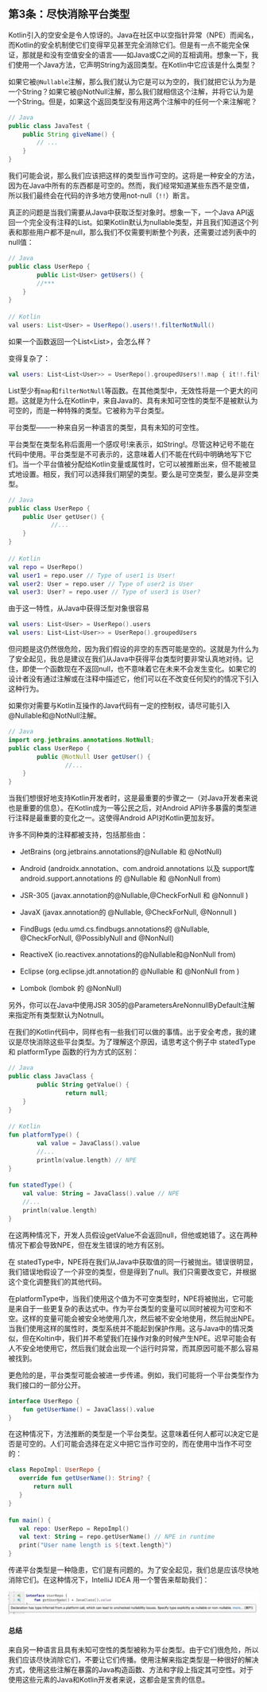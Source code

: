 ## 第3条：尽快消除平台类型

Kotlin引入的空安全是令人惊讶的。Java在社区中以空指针异常（NPE）而闻名，而Kotlin的安全机制使它们变得罕见甚至完全消除它们。但是有一点不能完全保证，那就是和没有空值安全的语言——如Java或C之间的互相调用。想象一下，我们使用一个Java方法，它声明String为返回类型。在Kotlin中它应该是什么类型？

如果它被`@Nullable`注解，那么我们就认为它是可以为空的，我们就把它认为为是一个String？如果它被@NotNull注解，那么我们就相信这个注解，并将它认为是一个String。但是，如果这个返回类型没有用这两个注解中的任何一个来注解呢？

```java
// Java 
public class JavaTest {
    public String giveName() { 
      	// ...
    }
}
```

我们可能会说，那么我们应该把这样的类型当作可空的。这将是一种安全的方法，因为在Java中所有的东西都是可空的。然而，我们经常知道某些东西不是空值，所以我们最终会在代码的许多地方使用not-null（```!!```）断言。

真正的问题是当我们需要从Java中获取泛型对象时。想象一下，一个Java API返回一个完全没有注释的List<User>。如果Kotlin默认为nullable类型，并且我们知道这个列表和那些用户都不是null，那么我们不仅需要判断整个列表，还需要过滤列表中的null值：

```java
// Java 
public class UserRepo {
		public List<User> getUsers() { 
      	//*** 
    }
}

// Kotlin 
val users: List<User> = UserRepo().users!!.filterNotNull()
```

如果一个函数返回一个List<List<User>>，会怎么样？

变得复杂了：

```kotlin
val users: List<List<User>> = UserRepo().groupedUsers!!.map { it!!.filterNotNull() }
```

List至少有`map`和`filterNotNull`等函数。在其他类型中，无效性将是一个更大的问题。这就是为什么在Kotlin中，来自Java的、具有未知可空性的类型不是被默认为可空的，而是一种特殊的类型。它被称为平台类型。

平台类型——一种来自另一种语言的类型，具有未知的可空性。

平台类型在类型名称后面用一个感叹号!来表示，如String!。尽管这种记号不能在代码中使用。平台类型是不可表示的，这意味着人们不能在代码中明确地写下它们。当一个平台值被分配给Kotlin变量或属性时，它可以被推断出来，但不能被显式地设置。相反，我们可以选择我们期望的类型。要么是可空类型，要么是非空类型。

```kotlin
// Java 
public class UserRepo {
    public User getUser() {
    		//...
    } 
}

// Kotlin 
val repo = UserRepo() 
val user1 = repo.user // Type of user1 is User! 
val user2: User = repo.user // Type of user2 is User 
val user3: User? = repo.user // Type of user3 is User?
```

由于这一特性，从Java中获得泛型对象很容易

```kotlin
val users: List<User> = UserRepo().users 
val users: List<List<User>> = UserRepo().groupedUsers
```

但问题是这仍然很危险，因为我们假设的非空的东西可能是空的。这就是为什么为了安全起见，我总是建议在我们从Java中获得平台类型时要非常认真地对待。记住，即使一个函数现在不返回null，也不意味着它在未来不会发生变化。如果它的设计者没有通过注解或在注释中描述它，他们可以在不改变任何契约的情况下引入这种行为。

如果你对需要与Kotlin互操作的Java代码有一定的控制权，请尽可能引入@Nullable和@NotNull注解。

```java
// Java 
import org.jetbrains.annotations.NotNull; 
public class UserRepo {
		public @NotNull User getUser() {
				//...
    } 
}
```

当我们想很好地支持Kotlin开发者时，这是最重要的步骤之一（对Java开发者来说也是重要的信息）。在Kotlin成为一等公民之后，对Android API许多暴露的类型进行注释是最重要的变化之一。这使得Android API对Kotlin更加友好。

许多不同种类的注释都被支持，包括那些由：

- JetBrains (org.jetbrains.annotations的@Nullable 和 @NotNull)

- Android (androidx.annotation、com.android.annotations 以及 support库android.support.annotations  的 @Nullable 和 @NonNull from)

- JSR-305 (javax.annotation的@Nullable,@CheckForNull 和 @Nonnull )

- JavaX (javax.annotation的 @Nullable, @CheckForNull, @Nonnull )

- FindBugs (edu.umd.cs.findbugs.annotations的 @Nullable, @CheckForNull, @PossiblyNull and @NonNull)

- ReactiveX (io.reactivex.annotations的@Nullable和@NonNull from)

- Eclipse (org.eclipse.jdt.annotation的 @Nullable 和 @NonNull from )

- Lombok (lombok 的 @NonNull)

另外，你可以在Java中使用JSR 305的@ParametersAreNonnullByDefault注解来指定所有类型默认为Notnull。

在我们的Kotlin代码中，同样也有一些我们可以做的事情。出于安全考虑，我的建议是尽快消除这些平台类型。为了理解这个原因，请思考这个例子中 statedType 和 platformType 函数的行为方式的区别：

```kotlin
// Java 
public class JavaClass {
		public String getValue() {
				return null;
    } 
}

// Kotlin 
fun platformType() {
		val value = JavaClass().value
		//...
		println(value.length) // NPE 
}

fun statedType() { 
  	val value: String = JavaClass().value // NPE 
  	//...
  	println(value.length) 
}
```

在这两种情况下，开发人员假设getValue不会返回null，但他或她错了。这在两种情况下都会导致NPE，但在发生错误的地方有区别。

在 statedType中，NPE将在我们从Java中获取值的同一行被抛出。错误很明显，我们错误地假设了一个非空的类型，但是得到了null。我们只需要改变它，并根据这个变化调整我们的其他代码。

在platformType中，当我们使用这个值为不可空类型时，NPE将被抛出，它可能是来自于一些更复杂的表达式中。作为平台类型的变量可以同时被视为可空和不空。这样的变量可能会被安全地使用几次，然后被不安全地使用，然后抛出NPE。当我们使用这样的属性时，类型系统并不能起到保护作用。这与Java中的情况类似，但在Koltin中，我们并不希望我们在操作对象的时候产生NPE。迟早可能会有人不安全地使用它，然后我们就会出现一个运行时异常，而其原因可能不那么容易被找到。

更危险的是，平台类型可能会被进一步传递。例如，我们可能将一个平台类型作为我们接口的一部分公开。

```kotlin
interface UserRepo { 
    fun getUserName() = JavaClass().value 
}
```

在这种情况下，方法推断的类型是一个平台类型。这意味着任何人都可以决定它是否是可空的。人们可能会选择在定义中把它当作可空的，而在使用中当作不可空的：

```kotlin
class RepoImpl: UserRepo {
   override fun getUserName(): String? {
       return null
   }
}

fun main() {
   val repo: UserRepo = RepoImpl()
   val text: String = repo.getUserName() // NPE in runtime
   print("User name length is ${text.length}")
}
```

传递平台类型是一种隐患，它们是有问题的。为了安全起见，我们总是应该尽快地消除它们。在这种情况下，IntelliJ IDEA 用一个警告来帮助我们：

![](../../assets/chapter1/chapter1-3.png)

#### 总结

来自另一种语言且具有未知可空性的类型被称为平台类型。由于它们很危险，所以我们应该尽快消除它们，不要让它们传播。使用注解来指定类型是一种很好的解决方式，使用这些注解在暴露的Java构造函数、方法和字段上指定其可空性。对于使用这些元素的Java和Kotlin开发者来说，这都会是宝贵的信息。
